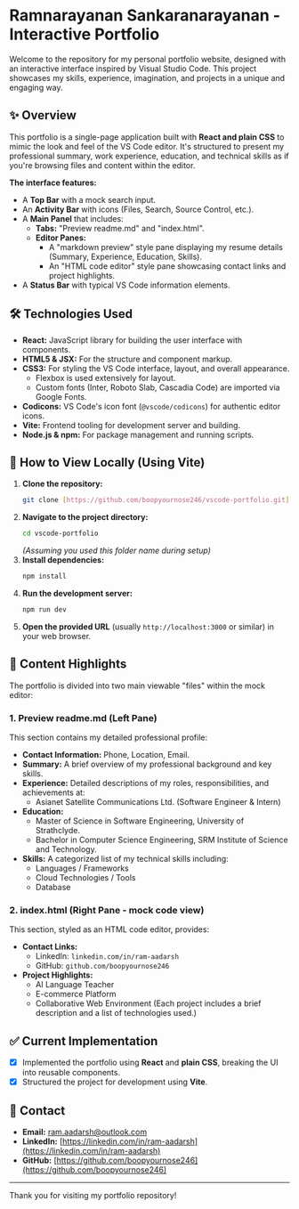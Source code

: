 # Ramnarayanan Sankaranarayanan - Interactive Portfolio

Welcome to the repository for my personal portfolio website, designed with an interactive interface inspired by Visual Studio Code. This project showcases my skills, experience, imagination, and projects in a unique and engaging way.

## ✨ Overview

This portfolio is a single-page application built with **React and plain CSS** to mimic the look and feel of the VS Code editor. It's structured to present my professional summary, work experience, education, and technical skills as if you're browsing files and content within the editor.

**The interface features:**

- A **Top Bar** with a mock search input.
- An **Activity Bar** with icons (Files, Search, Source Control, etc.).
- A **Main Panel** that includes:
  - **Tabs:** "Preview readme.md" and "index.html".
  - **Editor Panes:**
    - A "markdown preview" style pane displaying my resume details (Summary, Experience, Education, Skills).
    - An "HTML code editor" style pane showcasing contact links and project highlights.
- A **Status Bar** with typical VS Code information elements.

## 🛠️ Technologies Used

- **React:** JavaScript library for building the user interface with components.
- **HTML5 & JSX:** For the structure and component markup.
- **CSS3:** For styling the VS Code interface, layout, and overall appearance.
  - Flexbox is used extensively for layout.
  - Custom fonts (Inter, Roboto Slab, Cascadia Code) are imported via Google Fonts.
- **Codicons:** VS Code's icon font (`@vscode/codicons`) for authentic editor icons.
- **Vite:** Frontend tooling for development server and building.
- **Node.js & npm:** For package management and running scripts.

## 🚀 How to View Locally (Using Vite)

1.  **Clone the repository:**
    ```bash
    git clone [https://github.com/boopyournose246/vscode-portfolio.git](https://github.com/boopyournose246/vscode-portfolio.git)
    ```
2.  **Navigate to the project directory:**
    ```bash
    cd vscode-portfolio
    ```
    _(Assuming you used this folder name during setup)_
3.  **Install dependencies:**
    ```bash
    npm install
    ```
4.  **Run the development server:**
    ```bash
    npm run dev
    ```
5.  **Open the provided URL** (usually `http://localhost:3000` or similar) in your web browser.

## 📄 Content Highlights

The portfolio is divided into two main viewable "files" within the mock editor:

### 1. Preview readme.md (Left Pane)

This section contains my detailed professional profile:

- **Contact Information:** Phone, Location, Email.
- **Summary:** A brief overview of my professional background and key skills.
- **Experience:** Detailed descriptions of my roles, responsibilities, and achievements at:
  - Asianet Satellite Communications Ltd. (Software Engineer & Intern)
- **Education:**
  - Master of Science in Software Engineering, University of Strathclyde.
  - Bachelor in Computer Science Engineering, SRM Institute of Science and Technology.
- **Skills:** A categorized list of my technical skills including:
  - Languages / Frameworks
  - Cloud Technologies / Tools
  - Database

### 2. index.html (Right Pane - mock code view)

This section, styled as an HTML code editor, provides:

- **Contact Links:**
  - LinkedIn: `linkedin.com/in/ram-aadarsh`
  - GitHub: `github.com/boopyournose246`
- **Project Highlights:**
  - AI Language Teacher
  - E-commerce Platform
  - Collaborative Web Environment
    (Each project includes a brief description and a list of technologies used.)

## ✅ Current Implementation

- [x] Implemented the portfolio using **React** and **plain CSS**, breaking the UI into reusable components.
- [x] Structured the project for development using **Vite**.

## 📧 Contact

- **Email:** ram.aadarsh@outlook.com
- **LinkedIn:** [https://linkedin.com/in/ram-aadarsh](https://linkedin.com/in/ram-aadarsh)
- **GitHub:** [https://github.com/boopyournose246](https://github.com/boopyournose246)

---

Thank you for visiting my portfolio repository!
